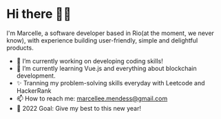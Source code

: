 # Hi there 👋🏽
  I'm Marcelle, a software developer based in Rio(at the moment, we never know), with experience building user-friendly, simple and delightful products.

- 🔭 I’m currently working on developing coding skills!
- 🌱 I’m currently learning Vue.js and everything about blockchain development.
- ✨ Tranning my problem-solving skills everyday with Leetcode and HackerRank
- 📫 How to reach me: marcellee.mendess@gmail.com
- 🥅 2022 Goal: Give my best to this new year!

<!--
**marcelleemendess/marcelleemendess** is a ✨ _special_ ✨ repository because its `README.md` (this file) appears on your GitHub profile.

Here are some ideas to get you started:

-->
